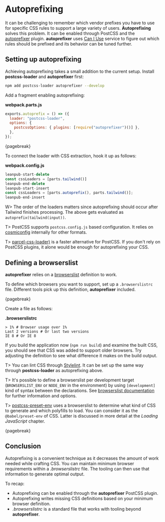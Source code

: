 # Autoprefixing

It can be challenging to remember which vendor prefixes you have to use for specific CSS rules to support a large variety of users. **Autoprefixing** solves this problem. It can be enabled through PostCSS and the [autoprefixer](https://www.npmjs.com/package/autoprefixer) plugin. **autoprefixer** uses [Can I Use](http://caniuse.com/) service to figure out which rules should be prefixed and its behavior can be tuned further.

## Setting up autoprefixing

Achieving autoprefixing takes a small addition to the current setup. Install **postcss-loader** and **autoprefixer** first:

```bash
npm add postcss-loader autoprefixer --develop
```

Add a fragment enabling autoprefixing:

**webpack.parts.js**

```javascript
exports.autoprefix = () => ({
  loader: "postcss-loader",
  options: {
    postcssOptions: { plugins: [require("autoprefixer")()] },
  },
});
```

{pagebreak}

To connect the loader with CSS extraction, hook it up as follows:

**webpack.config.js**

```javascript
leanpub-start-delete
const cssLoaders = [parts.tailwind()]
leanpub-end-delete
leanpub-start-insert
const cssLoaders = [parts.autoprefix(), parts.tailwind()];
leanpub-end-insert
```

W> The order of the loaders matters since autoprefixing should occur after Tailwind finishes processing. The above gets evaluated as `autoprefix(tailwind(input))`.

T> PostCSS supports `postcss.config.js` based configuration. It relies on [cosmiconfig](https://www.npmjs.com/package/cosmiconfig) internally for other formats.

T> [parcel-css-loader)](https://www.npmjs.com/package/parcel-css-loader) is a faster alternative for PostCSS. If you don't rely on PostCSS plugins, it alone would be enough for autoprefixing your CSS.

## Defining a browserslist

**autoprefixer** relies on a [browserslist](https://www.npmjs.com/package/browserslist) definition to work.

To define which browsers you want to support, set up a `.browserslistrc` file. Different tools pick up this definition, **autoprefixer** included.

{pagebreak}

Create a file as follows:

**.browserslistrc**

```
> 1% # Browser usage over 1%
Last 2 versions # Or last two versions
IE 8 # Or IE 8
```

If you build the application now (`npm run build`) and examine the built CSS, you should see that CSS was added to support older browsers. Try adjusting the definition to see what difference it makes on the build output.

T> You can lint CSS through [Stylelint](http://stylelint.io/). It can be set up the same way through **postcss-loader** as autoprefixing above.

T> It's possible to define a browserslist per development target (`BROWSERSLIST_ENV` or `NODE_ENV` in the environment) by using `[development]` kind of syntax between the declarations. See [browserslist documentation](https://www.npmjs.com/package/browserslist#configuring-for-different-environments) for further information and options.

T> [postcss-preset-env](https://www.npmjs.com/package/postcss-preset-env) uses a browserslist to determine what kind of CSS to generate and which polyfills to load. You can consider it as the `@babel/preset-env` of CSS. Latter is discussed in more detail at the _Loading JavaScript_ chapter.

{pagebreak}

## Conclusion

Autoprefixing is a convenient technique as it decreases the amount of work needed while crafting CSS. You can maintain minimum browser requirements within a _.browserslistrc_ file. The tooling can then use that information to generate optimal output.

To recap:

- Autoprefixing can be enabled through the **autoprefixer** PostCSS plugin.
- Autoprefixing writes missing CSS definitions based on your minimum browser definition.
- _.browserslistrc_ is a standard file that works with tooling beyond **autoprefixer**.
